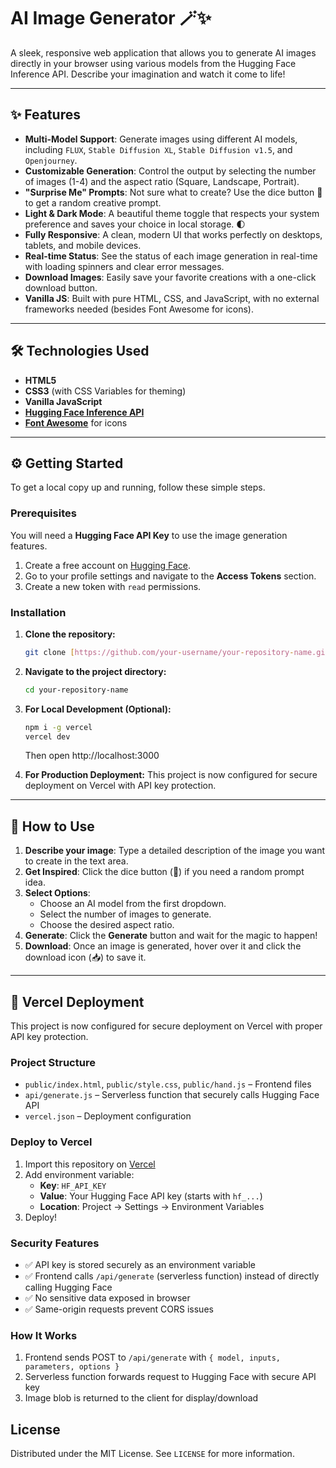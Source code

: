 # AI Image Generator 🪄✨

A sleek, responsive web application that allows you to generate AI images directly in your browser using various models from the Hugging Face Inference API. Describe your imagination and watch it come to life!




---

## ✨ Features

-   **Multi-Model Support**: Generate images using different AI models, including `FLUX`, `Stable Diffusion XL`, `Stable Diffusion v1.5`, and `Openjourney`.
-   **Customizable Generation**: Control the output by selecting the number of images (1-4) and the aspect ratio (Square, Landscape, Portrait).
-   **"Surprise Me" Prompts**: Not sure what to create? Use the dice button 🎲 to get a random creative prompt.
-   **Light & Dark Mode**: A beautiful theme toggle that respects your system preference and saves your choice in local storage. 🌓
-   **Fully Responsive**: A clean, modern UI that works perfectly on desktops, tablets, and mobile devices.
-   **Real-time Status**: See the status of each image generation in real-time with loading spinners and clear error messages.
-   **Download Images**: Easily save your favorite creations with a one-click download button.
-   **Vanilla JS**: Built with pure HTML, CSS, and JavaScript, with no external frameworks needed (besides Font Awesome for icons).

---

## 🛠️ Technologies Used

-   **HTML5**
-   **CSS3** (with CSS Variables for theming)
-   **Vanilla JavaScript**
-   **[Hugging Face Inference API](https://huggingface.co/inference-api)**
-   **[Font Awesome](https://fontawesome.com/)** for icons

---

## ⚙️ Getting Started

To get a local copy up and running, follow these simple steps.

### Prerequisites

You will need a **Hugging Face API Key** to use the image generation features.

1.  Create a free account on [Hugging Face](https://huggingface.co/join).
2.  Go to your profile settings and navigate to the **Access Tokens** section.
3.  Create a new token with `read` permissions.

### Installation

1.  **Clone the repository:**
    ```sh
    git clone [https://github.com/your-username/your-repository-name.git](https://github.com/your-username/your-repository-name.git)
    ```
2.  **Navigate to the project directory:**
    ```sh
    cd your-repository-name
    ```
3.  **For Local Development (Optional):**
    ```bash
    npm i -g vercel
    vercel dev
    ```
    Then open http://localhost:3000

4.  **For Production Deployment:**
    This project is now configured for secure deployment on Vercel with API key protection.

---

## 📖 How to Use

1.  **Describe your image**: Type a detailed description of the image you want to create in the text area.
2.  **Get Inspired**: Click the dice button (🎲) if you need a random prompt idea.
3.  **Select Options**:
    -   Choose an AI model from the first dropdown.
    -   Select the number of images to generate.
    -   Choose the desired aspect ratio.
4.  **Generate**: Click the **Generate** button and wait for the magic to happen!
5.  **Download**: Once an image is generated, hover over it and click the download icon (📥) to save it.

---

## 🚀 Vercel Deployment

This project is now configured for secure deployment on Vercel with proper API key protection.

### Project Structure
- `public/index.html`, `public/style.css`, `public/hand.js` – Frontend files
- `api/generate.js` – Serverless function that securely calls Hugging Face API
- `vercel.json` – Deployment configuration

### Deploy to Vercel
1. Import this repository on [Vercel](https://vercel.com/new)
2. Add environment variable:
   - **Key**: `HF_API_KEY`
   - **Value**: Your Hugging Face API key (starts with `hf_...`)
   - **Location**: Project → Settings → Environment Variables
3. Deploy!

### Security Features
- ✅ API key is stored securely as an environment variable
- ✅ Frontend calls `/api/generate` (serverless function) instead of directly calling Hugging Face
- ✅ No sensitive data exposed in browser
- ✅ Same-origin requests prevent CORS issues

### How It Works
1. Frontend sends POST to `/api/generate` with `{ model, inputs, parameters, options }`
2. Serverless function forwards request to Hugging Face with secure API key
3. Image blob is returned to the client for display/download

## License

Distributed under the MIT License. See `LICENSE` for more information.
